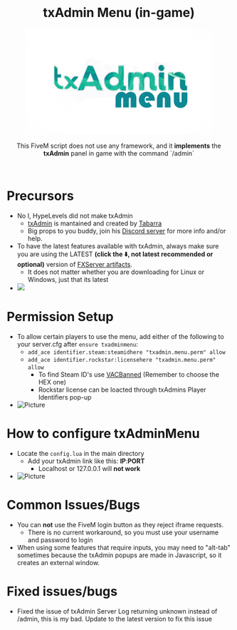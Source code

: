 <p align="center">
	<img align="center" source="https://img.shields.io/github/license/hypelevels/txadminmenu?color=critical&label=Follow%20the%20license&style=for-the-badge">
	<h1 align="center">
		txAdmin Menu (in-game)
	</h1>
	<p align="center">
		<img width="420" height="237" src="docs/banner.png">
	</p>
	<p align="center">
		This FiveM script does not use any framework, and it <b>implements</b> the <b>txAdmin</b> panel in game with the command `/admin`
	</p>
</p>

<br/>

# Precursors
- No I, HypeLevels did not make txAdmin
	- [txAdmin](https://github.com/tabarra/txAdmin) is mantained and created by [Tabarra](https://github.com/tabarra)
	- Big props to you buddy, join his [Discord server](https://discord.gg/f3TsfvD) for more info and/or help.
- To have the latest features available with txAdmin, always make sure you are using the LATEST <b>(click the ⬇️, not latest recommended or optional)</b> version of [FXServer artifacts](https://runtime.fivem.net/artifacts/fivem/).
	- It does not matter whether you are downloading for Linux or Windows, just that its latest
- <img height="200" src="https://i.imgur.com/TYjiuC8.gif">

# Permission Setup
- To allow certain players to use the menu, add either of the following to your server.cfg after `ensure txadminmenu`:
	- `add_ace identifier.steam:steamidhere "txadmin.menu.perm" allow`
	- `add_ace identifier.rockstar:licensehere "txadmin.menu.perm" allow`
		- To find Steam ID's use [VACBanned](http://www.vacbanned.com/) (Remember to choose the HEX one)
		- Rockstar license can be loacted through txAdmins Player Identifiers pop-up
- ![Picture](https://i.imgur.com/KA6CZux.gif)

# How to configure txAdminMenu
- Locate the `config.lua` in the main directory
	- Add your txAdmin link like this: <b>IP</b>:<b>PORT</b> 
		- Localhost or 127.0.0.1 will <b><strong>not work</strong></b>
- ![Picture](https://i.imgur.com/Oqex8wG.gif)

# Common Issues/Bugs
- You can **not** use the FiveM login button as they reject iframe requests.
	- There is no current workaround, so you must use your username and password to login
- When using some features that require inputs, you may need to "alt-tab" sometimes because the txAdmin popups are made in Javascript, so it creates an external window.

# Fixed issues/bugs
- Fixed the issue of txAdmin Server Log returning unknown instead of /admin, this is my bad. Update to the latest version to fix this issue
